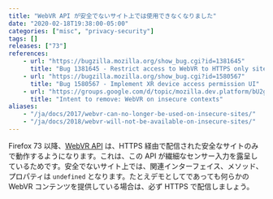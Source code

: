 ```yaml
---
title: "WebVR API が安全でないサイト上では使用できなくなりました"
date: "2020-02-18T19:38:00-05:00"
categories: ["misc", "privacy-security"]
tags: []
releases: ["73"]
references:
    - url: "https://bugzilla.mozilla.org/show_bug.cgi?id=1381645"
      title: "Bug 1381645 - Restrict access to WebVR to HTTPS only sites."
    - url: "https://bugzilla.mozilla.org/show_bug.cgi?id=1580567"
      title: "Bug 1580567 - Implement XR device access permission UI"
    - url: "https://groups.google.com/d/topic/mozilla.dev.platform/bU2gil1SHkY/discussion"
      title: "Intent to remove: WebVR on insecure contexts"
aliases:
    - "/ja/docs/2017/webvr-can-no-longer-be-used-on-insecure-sites/"
    - "/ja/docs/2018/webvr-will-not-be-available-on-insecure-sites/"
---
```

Firefox 73 以降、[WebVR API](https://developer.mozilla.org/docs/Web/API/WebVR_API) は、HTTPS 経由で配信された安全なサイトのみで動作するようになります。これは、この API が繊細なセンサー入力を露呈しているためです。安全でないサイト上では、関連インターフェイス、メソッド、プロパティは `undefined` となります。たとえデモとしてであっても何らかの WebVR コンテンツを提供している場合は、必ず HTTPS で配信しましょう。

